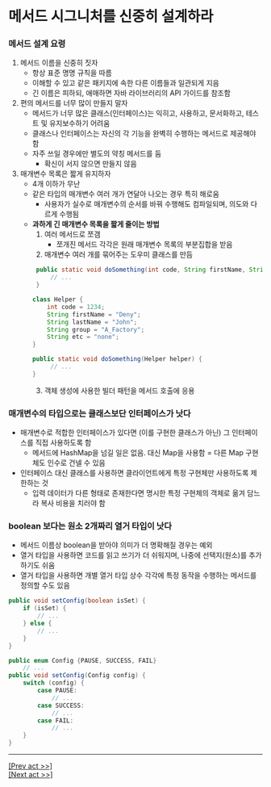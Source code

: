 # 메서드 시그니처를 신중히 설계하라
### 메서드 설계 요령
1. 메서드 이름을 신중히 짓자
    * 항상 표준 명명 규칙을 따름
    * 이해할 수 있고 같은 패키지에 속한 다른 이름들과 일관되게 지음
    * 긴 이름은 피하되, 애매하면 자바 라이브러리의 API 가이드를 참조함
2. 편의 메서드를 너무 많이 만들지 말자
    * 메서드가 너무 많은 클래스(인터페이스)는 익히고, 사용하고, 문서화하고, 테스트 및 유지보수하기 어려움
    * 클래스나 인터페이스는 자신의 각 기능을 완벽히 수행하는 메서드로 제공해야 함
    * 자주 쓰일 경우에만 별도의 약칭 메서드를 둠 
        * 확신이 서지 않으면 만들지 않음
3. 매개변수 목록은 짧게 유지하자
    * 4개 이하가 무난
    * 같은 타입의 매개변수 여러 개가 연달아 나오는 경우 특히 해로움
        * 사용자가 실수로 매개변수의 순서를 바꿔 수행해도 컴파일되며, 의도와 다르게 수행됨
    * **과하게 긴 매개변수 목록을 짧게 줄이는 방법**
        1. 여러 메서드로 쪼갬
            * 쪼개진 메서드 각각은 원래 매개변수 목록의 부분집합을 받음
        2. 매개변수 여러 개를 묶어주는 도우미 클래스를 만듬
       ```java
        public static void doSomething(int code, String firstName, String lastName, String group, String etc) {
            // ...
        }
       ```
       ```java
       class Helper {
           int code = 1234;
           String firstName = "Deny";
           String lastName = "John";
           String group = "A_Factory";
           String etc = "none";
       }
      
       public static void doSomething(Helper helper) {
            // ...
       }
       ```
        3. 객체 생성에 사용한 빌더 패턴을 메서드 호출에 응용
### 매개변수의 타입으로는 클래스보단 인터페이스가 낫다
* 매개변수로 적합한 인터페이스가 있다면 (이를 구현한 클래스가 아닌) 그 인터페이스를 직접 사용하도록 함
    * 메서드에 HashMap을 넘길 일은 없음. 대신 Map을 사용함 = 다른 Map 구현체도 인수로 건넬 수 있음
* 인터페이스 대신 클래스를 사용하면 클라이언트에게 특정 구현체만 사용하도록 제한하는 것
    * 입력 데이터가 다른 형태로 존재한다면 명시한 특정 구현체의 객체로 옮겨 담느라 복사 비용을 치러야 함
### boolean 보다는 원소 2개짜리 열거 타입이 낫다
* 메서드 이름상 boolean을 받아야 의미가 더 명확해질 경우는 예외
* 열거 타입을 사용하면 코드를 읽고 쓰기가 더 쉬워지며, 나중에 선택지(원소)를 추가하기도 쉬움
* 열거 타입을 사용하면 개별 열거 타입 상수 각각에 특정 동작을 수행하는 메서드를 정의할 수도 있음
```java
public void setConfig(boolean isSet) {
    if (isSet) {
        // ...
    } else { 
        // ... 
    }
}
```
```java
public enum Config {PAUSE, SUCCESS, FAIL}
    // ...
public void setConfig(Config config) {
    switch (config) {
        case PAUSE:
            // ...
        case SUCCESS:
            // ...
        case FAIL:
            // ...
    }
}
```
---
[[Prev act >>]](../act2/README.md)  
[[Next act >>]](../act4/README.md)